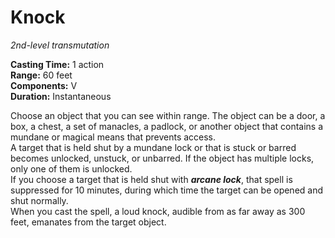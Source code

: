 # Knock 
_2nd-level transmutation_ 

**Casting Time:** 1 action    
**Range:** 60 feet    
**Components:** V    
**Duration:** Instantaneous 

Choose an object that you can see within range. The object can be a door, a box, a chest, a set of manacles, a padlock, or another object that contains a mundane or magical means that prevents access.    
A target that is held shut by a mundane lock or that is stuck or barred becomes unlocked, unstuck, or unbarred. If the object has multiple locks, only one of them is unlocked.    
If you choose a target that is held shut with **_arcane lock_**, that spell is suppressed for 10 minutes, during which time the target can be opened and shut normally.    
When you cast the spell, a loud knock, audible from as far away as 300 feet, emanates from the target object.
